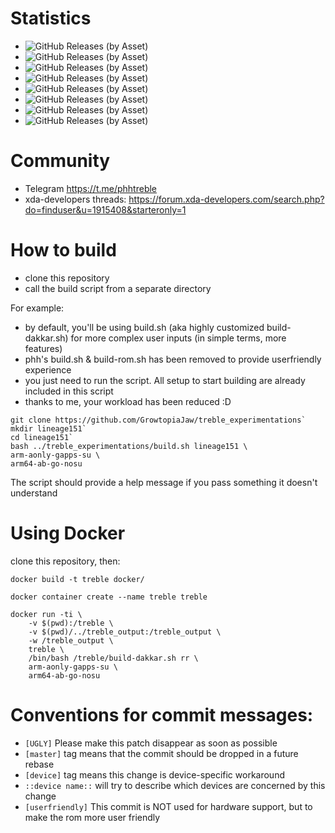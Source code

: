# Statistics

* ![GitHub Releases (by Asset)](https://img.shields.io/github/downloads/GrowtopiaJaw/treble_experimentations/v1/lineage151-arm64-aonly-vanilla-nosu.img.svg)
* ![GitHub Releases (by Asset)](https://img.shields.io/github/downloads/GrowtopiaJaw/treble_experimentations/v1/lineage151-arm64-aonly-vanilla-nosu.img.xz.svg)
* ![GitHub Releases (by Asset)](https://img.shields.io/github/downloads/GrowtopiaJaw/treble_experimentations/v2/du81-arm64-aonly-vanilla-nosu.img.svg)
* ![GitHub Releases (by Asset)](https://img.shields.io/github/downloads/GrowtopiaJaw/treble_experimentations/v2/du81-arm64-aonly-vanilla-nosu.img.xz.svg)
* ![GitHub Releases (by Asset)](https://img.shields.io/github/downloads/GrowtopiaJaw/treble_experimentations/v3/lineage151-arm64-aonly-vanilla-nosu.img.svg)
* ![GitHub Releases (by Asset)](https://img.shields.io/github/downloads/GrowtopiaJaw/treble_experimentations/v3/lineage151-arm64-aonly-vanilla-nosu.img.xz.svg)
* ![GitHub Releases (by Asset)](https://img.shields.io/github/downloads/GrowtopiaJaw/treble_experimentations/v4/du81-arm64-aonly-vanilla-nosu.img.svg)
* ![GitHub Releases (by Asset)](https://img.shields.io/github/downloads/GrowtopiaJaw/treble_experimentations/v4/du81-arm64-aonly-vanilla-nosu.img.xz.svg)

# Community

* Telegram https://t.me/phhtreble
* xda-developers threads: https://forum.xda-developers.com/search.php?do=finduser&u=1915408&starteronly=1

# How to build

* clone this repository
* call the build script from a separate directory

For example:

* by default, you'll be using build.sh (aka highly customized build-dakkar.sh) for more complex user inputs (in simple terms, more features)
* phh's build.sh & build-rom.sh has been removed to provide userfriendly experience
* you just need to run the script. All setup to start building are already included in this script
* thanks to me, your workload has been reduced :D

```
git clone https://github.com/GrowtopiaJaw/treble_experimentations`
mkdir lineage151`
cd lineage151`
bash ../treble_experimentations/build.sh lineage151 \
arm-aonly-gapps-su \
arm64-ab-go-nosu
```

The script should provide a help message if you pass something it doesn't understand

# Using Docker

clone this repository, then:

    docker build -t treble docker/
    
    docker container create --name treble treble
    
    docker run -ti \
        -v $(pwd):/treble \
        -v $(pwd)/../treble_output:/treble_output \
        -w /treble_output \
        treble \
        /bin/bash /treble/build-dakkar.sh rr \
        arm-aonly-gapps-su \
        arm64-ab-go-nosu

# Conventions for commit messages:

* `[UGLY]` Please make this patch disappear as soon as possible
* `[master]` tag means that the commit should be dropped in a future
  rebase
* `[device]` tag means this change is device-specific workaround
* `::device name::` will try to describe which devices are concerned
  by this change
* `[userfriendly]` This commit is NOT used for hardware support, but
  to make the rom more user friendly
